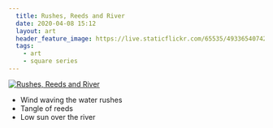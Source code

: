 ```yaml
---
  title: Rushes, Reeds and River
  date: 2020-04-08 15:12
  layout: art
  header_feature_image: https://live.staticflickr.com/65535/49336540742_fc51bd8e78_3k.jpg
  tags:
    - art
    - square series
---
```


[![Rushes, Reeds and River](https://live.staticflickr.com/65535/49336540742_0c62905066_o.jpg)](https://live.staticflickr.com/65535/49336540742_0c62905066_o.jpg)

- Wind waving the water rushes
- Tangle of reeds
- Low sun over the river
